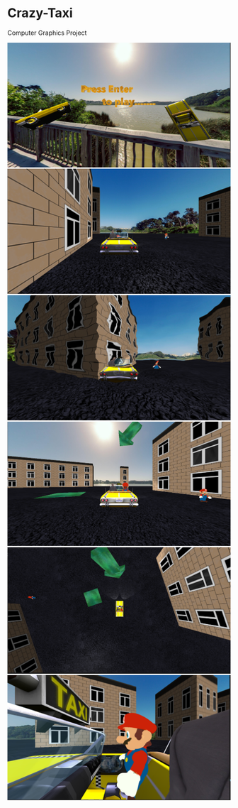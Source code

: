 # Crazy-Taxi
Computer Graphics Project

<div>
  <p align="center">
    <img src="Phase2_3/Reports/menu.png">
    <img src="Phase2_3/Reports/car.png">
    <img src="Phase2_3/Reports/collision.png">
    <img src="Phase2_3/Reports/passenger-1.png">
    <img src="Phase2_3/Reports/passenger-2.png">
    <img src="Phase2_3/Reports/passenger-3.png">
  </p>
  </div>
